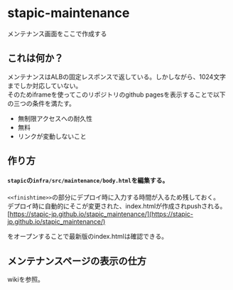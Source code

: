 # stapic-maintenance
メンテナンス画面をここで作成する

## これは何か？
メンテナンスはALBの固定レスポンスで返している。しかしながら、1024文字までしか対応していない。  
そのためiframeを使ってこのリポジトリのgithub pagesを表示することで以下の三つの条件を満たす。
- 無制限アクセスへの耐久性
- 無料
- リンクが変動しないこと

## 作り方
#### `stapic`の`infra/src/maintenance/body.html`を編集する。  
`<<finishtime>>`の部分にデプロイ時に入力する時間が入るため残しておく。  
デプロイ時に自動的にそこが変更された、index.htmlが作成されpushされる。  
[https://stapic-jp.github.io/stapic_maintenance/](https://stapic-jp.github.io/stapic_maintenance/)  

をオープンすることで最新版のindex.htmlは確認できる。

## メンテナンスページの表示の仕方
wikiを参照。
